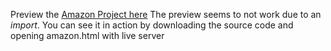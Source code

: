 Preview the [Amazon Project here](https://html-preview.github.io/?url=https://github.com/frusaka/javascript-amazon-project/blob/main/amazon.html)
The preview seems to not work due to an *import*.
You can see it in action by downloading the source code and opening amazon.html with live server
